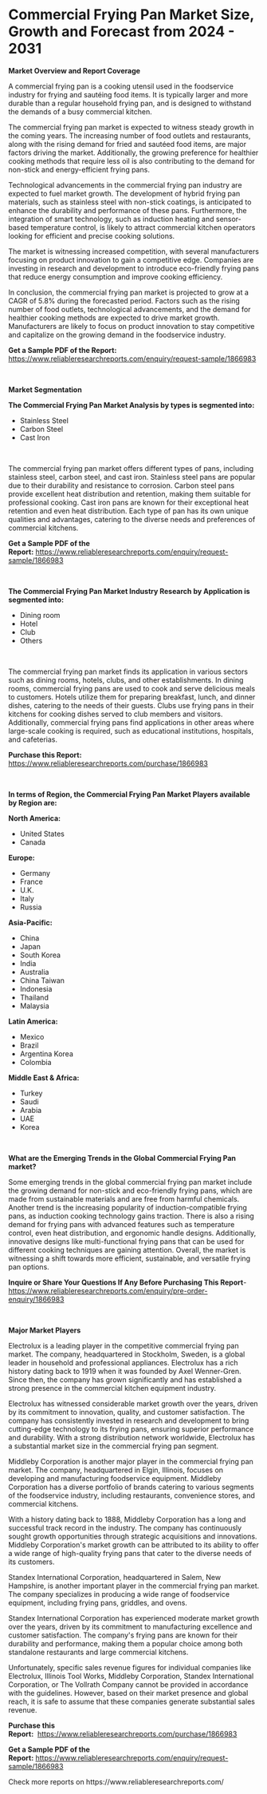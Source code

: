 <p><h1>Commercial Frying Pan Market Size, Growth and Forecast from 2024 - 2031</h1></p><p><strong>Market Overview and Report Coverage</strong></p>
<p><p>A commercial frying pan is a cooking utensil used in the foodservice industry for frying and sautéing food items. It is typically larger and more durable than a regular household frying pan, and is designed to withstand the demands of a busy commercial kitchen.</p><p>The commercial frying pan market is expected to witness steady growth in the coming years. The increasing number of food outlets and restaurants, along with the rising demand for fried and sautéed food items, are major factors driving the market. Additionally, the growing preference for healthier cooking methods that require less oil is also contributing to the demand for non-stick and energy-efficient frying pans.</p><p>Technological advancements in the commercial frying pan industry are expected to fuel market growth. The development of hybrid frying pan materials, such as stainless steel with non-stick coatings, is anticipated to enhance the durability and performance of these pans. Furthermore, the integration of smart technology, such as induction heating and sensor-based temperature control, is likely to attract commercial kitchen operators looking for efficient and precise cooking solutions.</p><p>The market is witnessing increased competition, with several manufacturers focusing on product innovation to gain a competitive edge. Companies are investing in research and development to introduce eco-friendly frying pans that reduce energy consumption and improve cooking efficiency.</p><p>In conclusion, the commercial frying pan market is projected to grow at a CAGR of 5.8% during the forecasted period. Factors such as the rising number of food outlets, technological advancements, and the demand for healthier cooking methods are expected to drive market growth. Manufacturers are likely to focus on product innovation to stay competitive and capitalize on the growing demand in the foodservice industry.</p></p>
<p><strong>Get a Sample PDF of the Report:</strong> <a href="https://www.reliableresearchreports.com/enquiry/request-sample/1866983">https://www.reliableresearchreports.com/enquiry/request-sample/1866983</a></p>
<p>&nbsp;</p>
<p><strong>Market Segmentation</strong></p>
<p><strong>The Commercial Frying Pan Market Analysis by types is segmented into:</strong></p>
<p><ul><li>Stainless Steel</li><li>Carbon Steel</li><li>Cast Iron</li></ul></p>
<p>&nbsp;</p>
<p><p>The commercial frying pan market offers different types of pans, including stainless steel, carbon steel, and cast iron. Stainless steel pans are popular due to their durability and resistance to corrosion. Carbon steel pans provide excellent heat distribution and retention, making them suitable for professional cooking. Cast iron pans are known for their exceptional heat retention and even heat distribution. Each type of pan has its own unique qualities and advantages, catering to the diverse needs and preferences of commercial kitchens.</p></p>
<p><strong>Get a Sample PDF of the Report:</strong>&nbsp;<a href="https://www.reliableresearchreports.com/enquiry/request-sample/1866983">https://www.reliableresearchreports.com/enquiry/request-sample/1866983</a></p>
<p>&nbsp;</p>
<p><strong>The Commercial Frying Pan Market Industry Research by Application is segmented into:</strong></p>
<p><ul><li>Dining room</li><li>Hotel</li><li>Club</li><li>Others</li></ul></p>
<p>&nbsp;</p>
<p><p>The commercial frying pan market finds its application in various sectors such as dining rooms, hotels, clubs, and other establishments. In dining rooms, commercial frying pans are used to cook and serve delicious meals to customers. Hotels utilize them for preparing breakfast, lunch, and dinner dishes, catering to the needs of their guests. Clubs use frying pans in their kitchens for cooking dishes served to club members and visitors. Additionally, commercial frying pans find applications in other areas where large-scale cooking is required, such as educational institutions, hospitals, and cafeterias.</p></p>
<p><strong>Purchase this Report:</strong>&nbsp; <a href="https://www.reliableresearchreports.com/purchase/1866983">https://www.reliableresearchreports.com/purchase/1866983</a></p>
<p>&nbsp;</p>
<p><strong>In terms of Region, the Commercial Frying Pan Market Players available by Region are:</strong></p>
<p>
    <p> <strong> North America: </strong>
        <ul>
            <li>United States</li>
            <li>Canada</li>
        </ul>
        </p> 
    <p> <strong> Europe: </strong>
        <ul>
            <li>Germany</li>
            <li>France</li>
            <li>U.K.</li>
            <li>Italy</li>
            <li>Russia</li>
        </ul>
        </p> 
    <p> <strong> Asia-Pacific: </strong>
        <ul>
            <li>China</li>
            <li>Japan</li>
            <li>South Korea</li>
            <li>India</li>
            <li>Australia</li>
            <li>China Taiwan</li>
            <li>Indonesia</li>
            <li>Thailand</li>
            <li>Malaysia</li>
        </ul>
        </p> 
    <p> <strong> Latin America: </strong>
        <ul>
            <li>Mexico</li>
            <li>Brazil</li>
            <li>Argentina Korea</li>
            <li>Colombia</li>
        </ul>
        </p> 
    <p> <strong> Middle East & Africa: </strong>
        <ul>
            <li>Turkey</li>
            <li>Saudi</li>
            <li>Arabia</li>
            <li>UAE</li>
            <li>Korea</li>
        </ul>
    </p>
    </p>
<p>&nbsp;</p>
<p><strong>What are the Emerging Trends in the Global Commercial Frying Pan market?</strong></p>
<p><p>Some emerging trends in the global commercial frying pan market include the growing demand for non-stick and eco-friendly frying pans, which are made from sustainable materials and are free from harmful chemicals. Another trend is the increasing popularity of induction-compatible frying pans, as induction cooking technology gains traction. There is also a rising demand for frying pans with advanced features such as temperature control, even heat distribution, and ergonomic handle designs. Additionally, innovative designs like multi-functional frying pans that can be used for different cooking techniques are gaining attention. Overall, the market is witnessing a shift towards more efficient, sustainable, and versatile frying pan options.</p></p>
<p><strong>Inquire or Share Your Questions If Any Before Purchasing This Report</strong>- <a href="https://www.reliableresearchreports.com/enquiry/pre-order-enquiry/1866983">https://www.reliableresearchreports.com/enquiry/pre-order-enquiry/1866983</a></p>
<p>&nbsp;</p>
<p><strong>Major Market Players</strong></p>
<p><p>Electrolux is a leading player in the competitive commercial frying pan market. The company, headquartered in Stockholm, Sweden, is a global leader in household and professional appliances. Electrolux has a rich history dating back to 1919 when it was founded by Axel Wenner-Gren. Since then, the company has grown significantly and has established a strong presence in the commercial kitchen equipment industry.</p><p>Electrolux has witnessed considerable market growth over the years, driven by its commitment to innovation, quality, and customer satisfaction. The company has consistently invested in research and development to bring cutting-edge technology to its frying pans, ensuring superior performance and durability. With a strong distribution network worldwide, Electrolux has a substantial market size in the commercial frying pan segment.</p><p>Middleby Corporation is another major player in the commercial frying pan market. The company, headquartered in Elgin, Illinois, focuses on developing and manufacturing foodservice equipment. Middleby Corporation has a diverse portfolio of brands catering to various segments of the foodservice industry, including restaurants, convenience stores, and commercial kitchens.</p><p>With a history dating back to 1888, Middleby Corporation has a long and successful track record in the industry. The company has continuously sought growth opportunities through strategic acquisitions and innovations. Middleby Corporation's market growth can be attributed to its ability to offer a wide range of high-quality frying pans that cater to the diverse needs of its customers.</p><p>Standex International Corporation, headquartered in Salem, New Hampshire, is another important player in the commercial frying pan market. The company specializes in producing a wide range of foodservice equipment, including frying pans, griddles, and ovens.</p><p>Standex International Corporation has experienced moderate market growth over the years, driven by its commitment to manufacturing excellence and customer satisfaction. The company's frying pans are known for their durability and performance, making them a popular choice among both standalone restaurants and large commercial kitchens.</p><p>Unfortunately, specific sales revenue figures for individual companies like Electrolux, Illinois Tool Works, Middleby Corporation, Standex International Corporation, or The Vollrath Company cannot be provided in accordance with the guidelines. However, based on their market presence and global reach, it is safe to assume that these companies generate substantial sales revenue.</p></p>
<p><strong>Purchase this Report:</strong>&nbsp;&nbsp;<a href="https://www.reliableresearchreports.com/purchase/1866983">https://www.reliableresearchreports.com/purchase/1866983</a></p>
<p></p>
<p><strong>Get a Sample PDF of the Report:</strong>&nbsp;<a href="https://www.reliableresearchreports.com/enquiry/request-sample/1866983">https://www.reliableresearchreports.com/enquiry/request-sample/1866983</a></p>
<p>Check more reports on https://www.reliableresearchreports.com/</p>